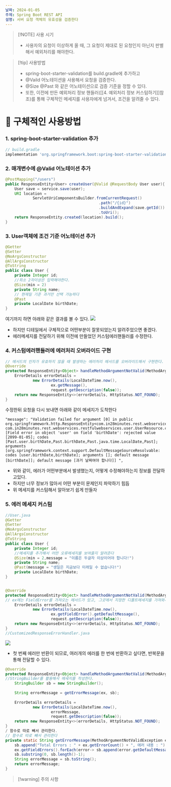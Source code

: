 ```yaml
---
날짜: 2024-01-05
주제: Spring Boot REST API
설명: 서버 요청 객체의 유효성을 검증한다
---
```

> [!NOTE] 사용 시기
>  - 사용자의 요청이 이상하게 올 때, 
>    그 요청이 제대로 된 요청인지 아닌지 판별해서 예외처리를 해야한다.


> [!tip] 사용방법
> - spring-boot-starter-validation를 build.gradle에 추가하고
> - @Vaild 어노테이션을 사용해서 요청을 검증한다.
> - @Size @Past 와 같은 어노테이션으로 검증 기준을 정할 수 있다.
> - 또한, 이전에 만든 예외처리 정보 핸들러([[4. 예외처리 정보 커스텀하기]]참조)를 통해 
>   구체적인 메세지를 사용자에게 넘겨서, 조건을 알려줄 수 있다.


# 🚀 구체적인 사용방법
### 1. spring-boot-starter-validation 추가
 ```gradle
 // build.gradle
 implementation 'org.springframework.boot:spring-boot-starter-validation'
 ```

### 2. 매개변수에 @Valid 어노테이션 추가
```java
@PostMapping("/users")  
public ResponseEntity<User> createUser(@Valid @RequestBody User user){  
    User save = service.save(user);  
    URI location =  
            ServletUriComponentsBuilder.fromCurrentRequest()  
                                         .path("/{id}")  
                                         .buildAndExpand(save.getId())  
                                         .toUri();  
    return ResponseEntity.created(location).build();  
}
```

### 3. User객체에 조건 기준 어노테이션 추가
```java
@Getter  
@Setter  
@NoArgsConstructor  
@AllArgsConstructor  
@ToString  
public class User {  
    private Integer id;  
    //최소 2자이상은 입력해야한다.
    @Size(min = 2)  
    private String name;  
    // 현재일 기준 과거만 선택 가능하다
    @Past  
    private LocalDate birthDate;  
}
```

여기까지 하면 아래와 같은 결과를 볼 수 있다.
![](https://i.imgur.com/dQiSV4q.png)

- 하지만 디테일에서 구체적으로 어떤부분이 잘못되었는지 알려주었으면 좋겠다.
- 에러메세지를 전달하기 위해 이전에 만들었던 커스텀에러핸들러를 수정한다.
### 4. 커스텀에러핸들러에 에러처리 오버라이드 구현
```java
// 메서드의 인자가 유효하지 않을 때 발생하는 에러처리 메서드를 오버라이드해서 구현한다.
@Override  
protected ResponseEntity<Object> handleMethodArgumentNotValid(MethodArgumentNotValidException ex, HttpHeaders headers, HttpStatusCode status, WebRequest request) {  
    ErrorDetails errorDetails =  
            new ErrorDetails(LocalDateTime.now(),  
                    ex.getMessage(),  
                    request.getDescription(false));  
    return new ResponseEntity<>(errorDetails, HttpStatus.NOT_FOUND);  
}
```
수정한뒤 요청을 다시 보내면 아래와 같이 메세지가 도착한다
```
"message": "Validation failed for argument [0] in public org.springframework.http.ResponseEntity<com.in28minutes.rest.webservices.restfulwebservices.user.User> com.in28minutes.rest.webservices.restfulwebservices.user.UserResource.createUser(com.in28minutes.rest.webservices.restfulwebservices.user.User): [Field error in object 'user' on field 'birthDate': rejected value [2099-01-05]; codes [Past.user.birthDate,Past.birthDate,Past.java.time.LocalDate,Past]; arguments [org.springframework.context.support.DefaultMessageSourceResolvable: codes [user.birthDate,birthDate]; arguments []; default message [birthDate]]; default message [과거 날짜여야 합니다]] ",
```
- 위와 같이, 에러가 어떤부분에서 발생했는지, 어떻게 수정해야하는지 정보를 전달하고있다.
- 하지만 너무 정보가 많아서 어떤 부분이 문제인지 파악하기 힘듬
- 위 메세지를 커스텀해서 알아보기 쉽게 만들자

### 5. 에러 메세지 커스텀
```java
//User.java
@Getter  
@Setter  
@NoArgsConstructor  
@AllArgsConstructor  
@ToString  
public class User {  
    private Integer id;  
    //메세지를 추가해서 어떤 오류메세지를 보여줄지 알려준다
    @Size(min = 2,message = "이름은 두글자 이상이어야 합니다!")  
    private String name;  
    @Past(message = "생일은 지금보다 미래일 수 없습니다!")  
    private LocalDate birthDate;  
}
```

```java

@Override  
protected ResponseEntity<Object> handleMethodArgumentNotValid(MethodArgumentNotValidException ex, HttpHeaders headers, HttpStatusCode status, WebRequest request) {  
// ex에는 FieldError를 가져오는 메서드가 있고, 그곳에서 지정한 디폴트메세지를 가져와서 보여줄 수 있다.
    ErrorDetails errorDetails =  
            new ErrorDetails(LocalDateTime.now(),  
                    ex.getFieldError().getDefaultMessage(),  
                    request.getDescription(false));  
    return new ResponseEntity<>(errorDetails, HttpStatus.NOT_FOUND);  
}
//CustomizedResponseErrorHandler.java
```

![](https://i.imgur.com/gVs8kq7.png)


- 첫 번째 에러만 반환이 되므로, 여러개의 에러를 한 번에 반환하고 싶다면, 반복문을 통해 전달할 수 있다.
```java
@Override  
protected ResponseEntity<Object> handleMethodArgumentNotValid(MethodArgumentNotValidException ex, HttpHeaders headers, HttpStatusCode status, WebRequest request) {  
//StringBuilder를 활용해서 메세지를 작성한다.
    StringBuilder sb = new StringBuilder();  
  
    String errorMessage = getErrorMessage(ex, sb);  
  
    ErrorDetails errorDetails =  
            new ErrorDetails(LocalDateTime.now(),  
                    errorMessage,  
                    request.getDescription(false));  
    return new ResponseEntity<>(errorDetails, HttpStatus.NOT_FOUND);  
}  
/ 함수로 따로 빼서 관리한다.
// 함수로 따로 빼서 관리한다  
private static String getErrorMessage(MethodArgumentNotValidException ex, StringBuilder sb) {  
    sb.append("Total Errors : " + ex.getErrorCount() + ", 에러 내용 : ");  
    ex.getFieldErrors().forEach(error-> sb.append(error.getDefaultMessage()+", "));  
    sb.substring(0, sb.length()-1);  
    String errorMessage = sb.toString();  
    return errorMessage;  
}

```

> [!warning] 주의 사항

